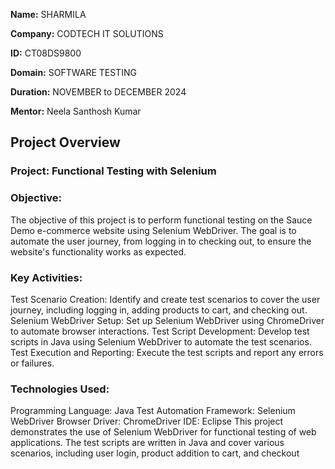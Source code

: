 **Name:** SHARMILA

**Company:** CODTECH IT SOLUTIONS

**ID:** CT08DS9800

**Domain:** SOFTWARE TESTING

**Duration:** NOVEMBER to DECEMBER 2024

**Mentor:** Neela Santhosh Kumar

## Project Overview 

### Project: Functional Testing with Selenium

### Objective:
The objective of this project is to perform functional testing on the Sauce Demo e-commerce website using Selenium WebDriver. The goal is to automate the user journey, from logging in to checking out, to ensure the website's functionality works as expected.


### Key Activities:
Test Scenario Creation: Identify and create test scenarios to cover the user journey, including logging in, adding products to cart, and checking out.
Selenium WebDriver Setup: Set up Selenium WebDriver using ChromeDriver to automate browser interactions.
Test Script Development: Develop test scripts in Java using Selenium WebDriver to automate the test scenarios.
Test Execution and Reporting: Execute the test scripts and report any errors or failures.


### Technologies Used:
Programming Language: Java
Test Automation Framework: Selenium WebDriver
Browser Driver: ChromeDriver
IDE: Eclipse 
This project demonstrates the use of Selenium WebDriver for functional testing of web applications. The test scripts are written in Java and cover various scenarios, including user login, product addition to cart, and checkout
